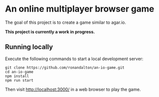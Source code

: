 # An online multiplayer browser game

The goal of this project is to create a game similar to agar.io.

**This project is currently a work in progress.**

## Running locally

Execute the following commands to start a local development server:

    git clone https://github.com/ronandalton/an-io-game.git
    cd an-io-game
    npm install
    npm run start

Then visit [http://localhost:3000/](http://localhost:3000/) in a web browser to play the game.
